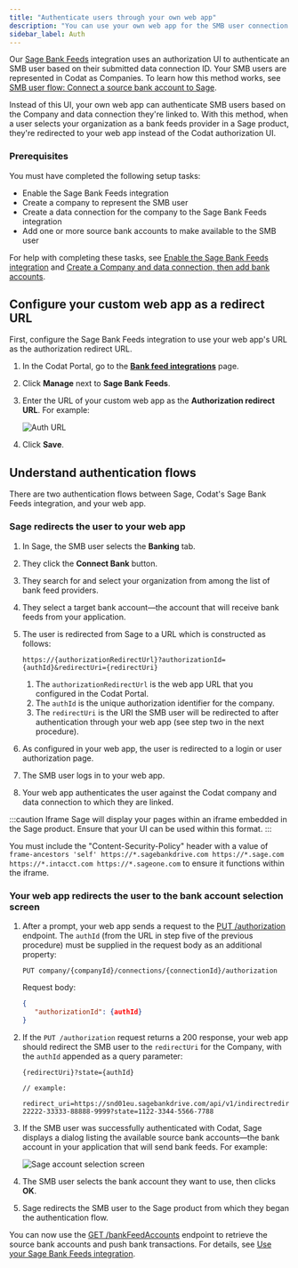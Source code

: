 ```yaml
---
title: "Authenticate users through your own web app"
description: "You can use your own web app for the SMB user connection journey for Sage Bank Feeds"
sidebar_label: Auth
---
```


Our [Sage Bank Feeds](/integrations/bank-feeds/sage-bank-feeds/) integration uses an authorization UI to authenticate an SMB user based on their submitted data connection ID. Your SMB users are represented in Codat as Companies. To learn how this method works, see [SMB user flow: Connect a source bank account to Sage](/integrations/bank-feeds/sage-bank-feeds/sage-bank-feeds-setup#smb-user-flow-connect-a-source-bank-account-to-sage).

Instead of this UI, your own web app can authenticate SMB users based on the Company and data connection they're linked to. With this method, when a user selects your organization as a bank feeds provider in a Sage product, they're redirected to your web app instead of the Codat authorization UI.

### Prerequisites

You must have completed the following setup tasks:

- Enable the Sage Bank Feeds integration
- Create a company to represent the SMB user
- Create a data connection for the company to the Sage Bank Feeds integration
- Add one or more source bank accounts to make available to the SMB user

For help with completing these tasks, see [Enable the Sage Bank Feeds integration](/integrations/bank-feeds/sage-bank-feeds/sage-bank-feeds-setup#enable-the-sage-bank-feeds-integration) and [Create a Company and data connection, then add bank accounts](/integrations/bank-feeds/sage-bank-feeds/sage-bank-feeds-setup#create-a-company-and-data-connection-then-add-bank-accounts).

## Configure your custom web app as a redirect URL

First, configure the Sage Bank Feeds integration to use your web app's URL as the authorization redirect URL.

1. In the Codat Portal, go to the <a className="external" href="https://app-integration.codat.io/settings/integrations/bankfeeds" target="_blank">**Bank feed integrations**</a> page.

2. Click **Manage** next to **Sage Bank Feeds**.

3. Enter the URL of your custom web app as the **Authorization redirect URL**. For example:

   ![Auth URL](/img/old/ef4ab16-sage-bank-feeds_integration-settings-page-auth-url.png "Custom authorization redirect URL entered on the Integration settings page for Sage Bank Feeds.")

4. Click **Save**.

## Understand authentication flows

There are two authentication flows between Sage, Codat's Sage Bank Feeds integration, and your web app.

### Sage redirects the user to your web app

1. In Sage, the SMB user selects the **Banking** tab.

2. They click the **Connect Bank** button.

3. They search for and select your organization from among the list of bank feed providers.

4. They select a target bank account—the account that will receive bank feeds from your application.

5. The user is redirected from Sage to a URL which is constructed as follows:

   ```http
   https://{authorizationRedirectUrl}?authorizationId={authId}&redirectUri={redirectUri}
   ```

   1. The `authorizationRedirectUrl` is the web app URL that you configured in the Codat Portal.
   2. The `authId` is the unique authorization identifier for the company.
   3. The `redirectUri` is the URI the SMB user will be redirected to after authentication through your web app (see step two in the next procedure).

6. As configured in your web app, the user is redirected to a login or user authorization page.

7. The SMB user logs in to your web app.

8. Your web app authenticates the user against the Codat company and data connection to which they are linked.

:::caution Iframe
Sage will display your pages within an iframe embedded in the Sage product. Ensure that your UI can be used within this format.
:::

You must include the "Content-Security-Policy" header with a value of `frame-ancestors 'self' https://*.sagebankdrive.com https://*.sage.com https://*.intacct.com https://*.sageone.com` to ensure it functions within the iframe.

### Your web app redirects the user to the bank account selection screen

1. After a prompt, your web app sends a request to the <a href="https://api.codat.io/swagger/index.html#/Connection/put_companies__companyId__connections__connectionId__authorization"
   target="blank">PUT /authorization</a> endpoint. The `authId` (from the URL in step five of the previous procedure) must be supplied in the request body as an additional property:

   ```http
   PUT company/{companyId}/connections/{connectionId}/authorization
   ```

   Request body:

   ```json
   {
      "authorizationId": {authId}
   }
   ```

2. If the `PUT /authorization` request returns a 200 response, your web app should redirect the SMB user to the `redirectUri` for the Company, with the `authId` appended as a query parameter:

   ```http
   {redirectUri}?state={authId}

   // example:

   redirect_uri=https://snd01eu.sagebankdrive.com/api/v1/indirectredirect/11111-22222-33333-88888-9999?state=1122-3344-5566-7788
   ```

3. If the SMB user was successfully authenticated with Codat, Sage displays a dialog listing the available source bank accounts&mdash;the bank account in your application that will send bank feeds. For example:

   ![Sage account selection screen](/img/old/f73be1e-redirect_screen.PNG "Sage dialog listing the available source bank accounts")

4. The SMB user selects the bank account they want to use, then clicks **OK**.

5. Sage redirects the SMB user to the Sage product from which they began the authentication flow.

You can now use the <a href="https://api.codat.io/swagger/index.html#/Connection/get_companies__companyId__connections__connectionId__connectionInfo_bankFeedAccounts" target="_blank">GET /bankFeedAccounts</a> endpoint to retrieve the source bank accounts and push bank transactions. For details, see [Use your Sage Bank Feeds integration](/integrations/bank-feeds/sage-bank-feeds/sage-bank-feeds-use).

